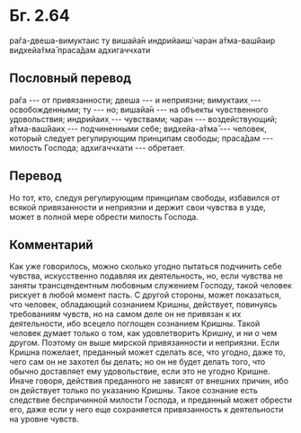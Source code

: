 # Бг. 2.64

ра̄га-двеша-вимуктаис ту
вишайа̄н индрийаиш́ чаран
а̄тма-ваш́йаир видхейа̄тма̄
праса̄дам адхигаччхати

## Пословный перевод

ра̄га --- от привязанности; двеша --- и неприязни; вимуктаих̣ ---
освобожденными; ту --- но; вишайа̄н --- на объекты чувственного
удовольствия; индрийаих̣ --- чувствами; чаран --- воздействующий;
а̄тма-ваш́йаих̣ --- подчиненными себе; видхейа-а̄тма̄ --- человек, который
следует регулирующим принципам свободы; праса̄дам --- милость Господа;
адхигаччхати --- обретает.

## Перевод

Но тот, кто, следуя регулирующим принципам свободы, избавился от всякой
привязанности и неприязни и держит свои чувства в узде, может в полной
мере обрести милость Господа.

## Комментарий

Как уже говорилось, можно сколько угодно пытаться подчинить себе
чувства, искусственно подавляя их деятельность, но, если чувства не
заняты трансцендентным любовным служением Господу, такой человек рискует
в любой момент пасть. С другой стороны, может показаться, что человек,
обладающий сознанием Кришны, действует, повинуясь требованиям чувств, но
на самом деле он не привязан к их деятельности, ибо всецело поглощен
сознанием Кришны. Такой человек думает только о том, как удовлетворить
Кришну, и ни о чем другом. Поэтому он выше мирской привязанности и
неприязни. Если Кришна пожелает, преданный может сделать все, что
угодно, даже то, чего сам он не захотел бы делать; но он не будет делать
того, что обычно доставляет ему удовольствие, если это не угодно Кришне.
Иначе говоря, действия преданного не зависят от внешних причин, ибо он
действует только по указанию Кришны. Такое сознание есть следствие
беспричинной милости Господа, и преданный может обрести его, даже если у
него еще сохраняется привязанность к деятельности на уровне чувств.
